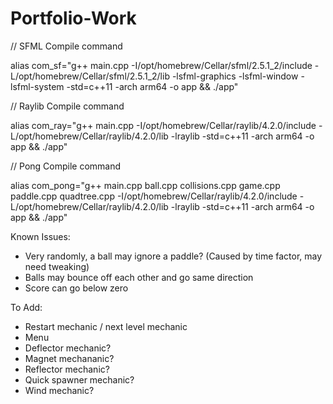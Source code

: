 # Portfolio-Work

// SFML Compile command

alias com_sf="g++ main.cpp -I/opt/homebrew/Cellar/sfml/2.5.1_2/include -L/opt/homebrew/Cellar/sfml/2.5.1_2/lib -lsfml-graphics -lsfml-window -lsfml-system -std=c++11 -arch arm64 -o app && ./app"

// Raylib Compile command

alias com_ray="g++ main.cpp -I/opt/homebrew/Cellar/raylib/4.2.0/include -L/opt/homebrew/Cellar/raylib/4.2.0/lib -lraylib -std=c++11 -arch arm64 -o app && ./app"

// Pong Compile command

alias com_pong="g++ main.cpp ball.cpp collisions.cpp game.cpp paddle.cpp quadtree.cpp -I/opt/homebrew/Cellar/raylib/4.2.0/include -L/opt/homebrew/Cellar/raylib/4.2.0/lib -lraylib -std=c++11 -arch arm64 -o app && ./app"

Known Issues:

- Very randomly, a ball may ignore a paddle? (Caused by time factor, may need tweaking)
- Balls may bounce off each other and go same direction
- Score can go below zero

To Add:

- Restart mechanic / next level mechanic
- Menu
- Deflector mechanic?
- Magnet mechananic?
- Reflector mechanic?
- Quick spawner mechanic?
- Wind mechanic?
